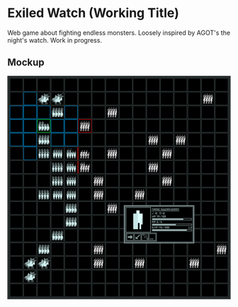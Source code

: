 # Exiled Watch (Working Title)
Web game about fighting endless monsters. Loosely inspired by AGOT's the night's watch. Work in progress.

## Mockup

![mockup](https://github.com/aivct/aivct-exiled-watch/blob/main/assets/mockup.png)
